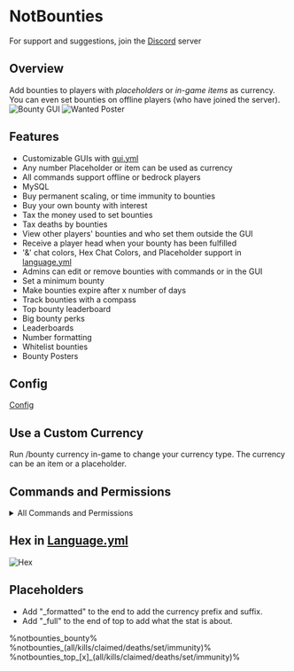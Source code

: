 # NotBounties
For support and suggestions, join the [Discord](https://discord.gg/zEsUzwYEx7) server

## Overview
Add bounties to players with *placeholders* or *in-game items* as currency. You can even set bounties on offline players (who have joined the server).
![Bounty GUI](https://i.imgur.com/hWbD9Oh.png)
![Wanted Poster](https://i.imgur.com/IytLGx3.png)

## Features
- Customizable GUIs with [gui.yml](src/main/resources/gui.yml)
- Any number Placeholder or item can be used as currency
- All commands support offline or bedrock players
- MySQL
- Buy permanent scaling, or time immunity to bounties
- Buy your own bounty with interest
- Tax the money used to set bounties
- Tax deaths by bounties
- View other players' bounties and who set them outside the GUI
- Receive a player head when your bounty has been fulfilled
- '&' chat colors, Hex Chat Colors, and Placeholder support in [language.yml](src/main/resources/language.yml)
- Admins can edit or remove bounties with commands or in the GUI
- Set a minimum bounty
- Make bounties expire after x number of days
- Track bounties with a compass
- Top bounty leaderboard
- Big bounty perks
- Leaderboards
- Number formatting
- Whitelist bounties
- Bounty Posters
  
## Config
[Config](src/main/resources/config.yml)

## Use a Custom Currency
Run /bounty currency in-game to change your currency type. The currency can be an item or a placeholder. 

## Commands and Permissions
<details>
  <summary>All Commands and Permissions</summary>
* /bounty help - Shows available commands. no permission.
* /bounty bdc - Toggles the bounty broadcast message. no permission.
* /bounty check (player) - Checks a bounty.notbounties.view
- /bounty list - Lists all bounties. notbounties.view
- /bounty top (all/kills/claimed/deaths/set/immunity) <list> - Lists the top 10 players with the respective stats. notbounties.view
- /bounty stat (all/kills/claimed/deaths/set/immunity) - View your bounty stats. notbounties.view
- /bounty - Opens bounty GUI. notbounties.view
- /bounty (player) (amount) - Adds a bounty to a player. notbounties.set
- /bounty set - Opens bounty-set GUI. notbounties.set
- /bounty buy - Buy your own bounty. notbounties.buyown
- /bounty immunity (price) - Buy immunity to bounties under a certain price. Do not need (price) if permanent immunity is enabled. notbounties.buyimmunity
- /bounty immunity remove - Removes purchased immunity from yourself. notbounties.removeimmunity
- /bounty immunity remove (player) - Removes purchased immunity from a player. notbounties.admin
- /bounty remove (player) - Removes all bounties from a player. notbounties.admin
- /bounty remove (player) from (setter) - Removes a specific bounty put on a player. notbounties.admin
- /bounty edit (player) (amount) - Edits a player's total bounty. notbounties.admin
- /bounty edit (player) from (setter) (amount) - Edits a specific bounty put on a player. notbounties.admin
- /bounty tracker (player) - Gives you a compass that tracks a player with a bounty. notbounties.admin
- /bounty tracker (player) (receiver) - Gives receiver a compass that tracks a player with a bounty. notbounties.admin
- /bounty reload - Reloads the config and language. notbounties.admin
- /bounty currency - Starts setup for the currency - notbounties.admin
- /bounty whitelist (add/remove/set) (whitelisted players) - Change the players that can claim the bounties you set. notbounties.whitelist
- /bounty whitelist <offline> - Opens the set whitelist GUI. notbounties.whitelist
- /bounty whitelist reset - Resets your whitelisted players. notbounties.whitelist
- /bounty whitelist view - Displays your whitelisted players in chat. notbounties.whitelist
- /bounty poster (player) - Gives you a poster of a player's bounty. notbounties.admin
- /bounty poster (player) (receiver) - Gives receiver a poster of a player's bounty. notbounties.admin

notbounties.immune - is immune from having bounties placed on them
notbounties.tracker - allows players to use the bounty tracker (default true)
notbounties.player - all of the basic player permissions
notbounties.basic - use help, tutorial, and broadcast commands
</details>

## Hex in [Language.yml](src/main/resources/language.yml)
![Hex](https://i.imgur.com/Gztr2se.png)

## Placeholders
- Add "_formatted" to the end to add the currency prefix and suffix.
- Add "_full" to the end of top to add what the stat is about.

%notbounties_bounty%
%notbounties_(all/kills/claimed/deaths/set/immunity)%
%notbounties_top\_[x]\_(all/kills/claimed/deaths/set/immunity)%
